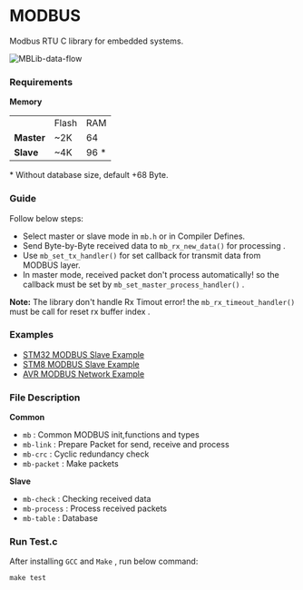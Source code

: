 # MODBUS
Modbus RTU C library for embedded systems.

![MBLib-data-flow](https://user-images.githubusercontent.com/64005694/154830661-b1cc3740-ec50-44c9-9330-b34d01b1224c.svg)

### Requirements
**Memory**
<table>
    <tr>
        <td></td>
        <td>Flash</td>
        <td>RAM</td>
    </tr>
    <tr>
        <td><strong>Master</td>
        <td>~2K</td>
        <td>64</td>
    </tr>
    <tr>
        <td><strong>Slave</td>
        <td>~4K</td>
        <td>96 *</td>
    </tr>
</table>
* Without database size, default +68 Byte.

### Guide 

Follow below steps:
- Select master or slave mode in `mb.h` or in Compiler Defines.
- Send Byte-by-Byte received data to `mb_rx_new_data()` for processing .
- Use `mb_set_tx_handler()` for set callback for transmit data from MODBUS layer.
- In master mode, received packet don't process automatically! so the callback must be set by `mb_set_master_process_handler()` .

**Note:** The library don't handle Rx Timout error! the `mb_rx_timeout_handler()` must be call for reset rx buffer index .

### Examples
- [STM32 MODBUS Slave Example](https://github.com/ioelectro/modbus-stm32-slave-example.git)
- [STM8 MODBUS Slave Example](https://github.com/ioelectro/modbus-stm8-slave-example)
- [AVR MODBUS Network Example](https://github.com/ioelectro/modbus-avr-example.git)


### File Description
**Common**
- `mb` : Common MODBUS init,functions and types
- `mb-link` : Prepare Packet for send, receive and process
- `mb-crc` : Cyclic redundancy check
- `mb-packet` : Make packets

**Slave**
- `mb-check` : Checking received data
- `mb-process` : Process received packets
- `mb-table` : Database

### Run Test.c
After installing `GCC` and `Make` , run below command:
```
make test
```
